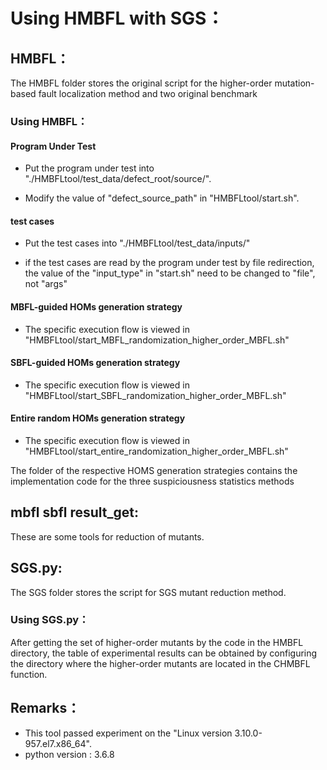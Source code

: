 # Using HMBFL with SGS：

## HMBFL：

The HMBFL folder stores the original script for the higher-order mutation-based fault localization method and two original benchmark


### Using HMBFL：

#### Program Under Test  
* Put the program under test into 
"./HMBFLtool/test_data/defect_root/source/".

*  Modify the value of "defect_source_path" in 
 "HMBFLtool/start.sh".


#### test cases
* Put the test cases into "./HMBFLtool/test_data/inputs/"

* if the test cases are read by the program under test by file redirection, the value of the "input_type" in "start.sh" need to be changed to "file", not "args"

#### MBFL-guided HOMs generation strategy
* The specific execution flow is viewed in "HMBFLtool/start_MBFL_randomization_higher_order_MBFL.sh"

#### SBFL-guided HOMs generation strategy
* The specific execution flow is viewed in "HMBFLtool/start_SBFL_randomization_higher_order_MBFL.sh"

#### Entire random HOMs generation strategy
* The specific execution flow is viewed in "HMBFLtool/start_entire_randomization_higher_order_MBFL.sh"

The folder of the respective HOMS generation strategies contains the implementation code for the three suspiciousness statistics methods


## mbfl sbfl result_get:
These are some tools for reduction of mutants.


## SGS.py:

The SGS folder stores the script for SGS mutant reduction method.

### Using SGS.py：
After getting the set of higher-order mutants by the code in the HMBFL directory, the table of experimental results can be obtained by configuring the directory where the higher-order mutants are located in the CHMBFL function.

## Remarks：

* This tool passed experiment on the "Linux version 3.10.0-957.el7.x86_64".
* python version : 3.6.8
